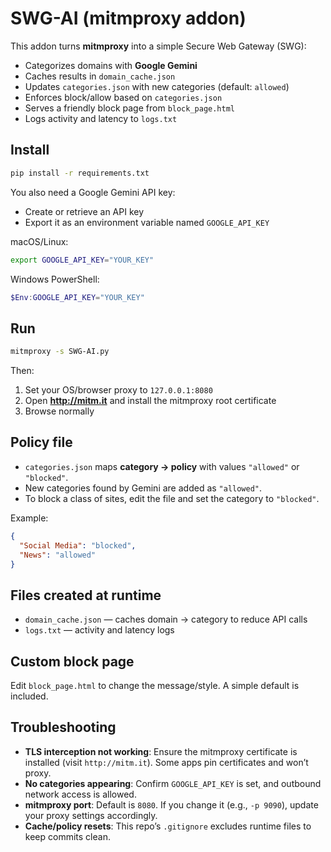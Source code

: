 # SWG-AI (mitmproxy addon)

This addon turns **mitmproxy** into a simple Secure Web Gateway (SWG):
- Categorizes domains with **Google Gemini**
- Caches results in `domain_cache.json`
- Updates `categories.json` with new categories (default: `allowed`)
- Enforces block/allow based on `categories.json`
- Serves a friendly block page from `block_page.html`
- Logs activity and latency to `logs.txt`

## Install

```bash
pip install -r requirements.txt
```

You also need a Google Gemini API key:

- Create or retrieve an API key
- Export it as an environment variable named `GOOGLE_API_KEY`

macOS/Linux:
```bash
export GOOGLE_API_KEY="YOUR_KEY"
```

Windows PowerShell:
```powershell
$Env:GOOGLE_API_KEY="YOUR_KEY"
```

## Run

```bash
mitmproxy -s SWG-AI.py
```

Then:
1. Set your OS/browser proxy to `127.0.0.1:8080`
2. Open **http://mitm.it** and install the mitmproxy root certificate
3. Browse normally

## Policy file

- `categories.json` maps **category → policy** with values `"allowed"` or `"blocked"`.
- New categories found by Gemini are added as `"allowed"`.
- To block a class of sites, edit the file and set the category to `"blocked"`.

Example:
```json
{
  "Social Media": "blocked",
  "News": "allowed"
}
```

## Files created at runtime

- `domain_cache.json` — caches domain → category to reduce API calls
- `logs.txt` — activity and latency logs

## Custom block page

Edit `block_page.html` to change the message/style. A simple default is included.

## Troubleshooting

- **TLS interception not working**: Ensure the mitmproxy certificate is installed (visit `http://mitm.it`). Some apps pin certificates and won’t proxy.
- **No categories appearing**: Confirm `GOOGLE_API_KEY` is set, and outbound network access is allowed.
- **mitmproxy port**: Default is `8080`. If you change it (e.g., `-p 9090`), update your proxy settings accordingly.
- **Cache/policy resets**: This repo’s `.gitignore` excludes runtime files to keep commits clean.
